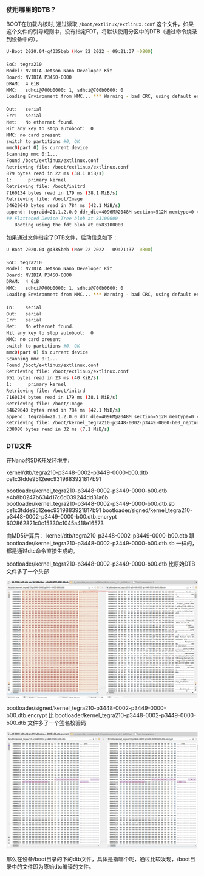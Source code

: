 
### 使用哪里的DTB？


BOOT在加载内核时, 通过读取 `/boot/extlinux/extlinux.conf` 这个文件，如果这个文件的引导规则中，没有指定FDT，将默认使用分区中的DTB（通过命令烧录到设备中的）。


```sh 
U-Boot 2020.04-g4335beb (Nov 22 2022 - 09:21:37 -0800)

SoC: tegra210
Model: NVIDIA Jetson Nano Developer Kit
Board: NVIDIA P3450-0000
DRAM:  4 GiB
MMC:   sdhci@700b0000: 1, sdhci@700b0600: 0
Loading Environment from MMC... *** Warning - bad CRC, using default environment

Out:   serial
Err:   serial
Net:   No ethernet found.
Hit any key to stop autoboot:  0 
MMC: no card present
switch to partitions #0, OK
mmc0(part 0) is current device
Scanning mmc 0:1...
Found /boot/extlinux/extlinux.conf
Retrieving file: /boot/extlinux/extlinux.conf
879 bytes read in 22 ms (38.1 KiB/s)
1:      primary kernel
Retrieving file: /boot/initrd
7160134 bytes read in 179 ms (38.1 MiB/s)
Retrieving file: /boot/Image
34629640 bytes read in 784 ms (42.1 MiB/s)
append: tegraid=21.1.2.0.0 ddr_die=4096M@2048M section=512M memtype=0 vpr_resize usb_port_owner_info=0 lane_owner_info=0 emc_max_dvfs=0 touch_id=0@63 video=tegrafb no_console_suspend=1 console=ttyS0,115200n8 debug_uartport=lsport,4 earlyprintk=uart8250-32bit,0x70006000 maxcpus=4 usbcore.old_scheme_first=1 lp0_vec=0x1000@0xff780000 core_edp_mv=1125 core_edp_ma=4000 gpt  earlycon=uart8250,mmio32,0x70006000  root=/dev/mmcblk0p1 rw rootwait rootfstype=ext4 console=ttyS0,115200n8 console=tty0 fbcon=map:0 net.ifnames=0 sdhci_tegra.en_boot_part_access=1 quiet root=/dev/mmcblk0p1 rw rootwait rootfstype=ext4 console=ttyS0,115200n8 console=tty0 fbcon=map:0 net.ifnames=0 sdhci_tegra.en_boot_part_access=1 
## Flattened Device Tree blob at 83100000
   Booting using the fdt blob at 0x83100000

```

如果通过文件指定了DTB文件，启动信息如下：

```sh 
U-Boot 2020.04-g4335beb (Nov 22 2022 - 09:21:37 -0800)

SoC: tegra210
Model: NVIDIA Jetson Nano Developer Kit
Board: NVIDIA P3450-0000
DRAM:  4 GiB
MMC:   sdhci@700b0000: 1, sdhci@700b0600: 0
Loading Environment from MMC... *** Warning - bad CRC, using default environment

In:    serial
Out:   serial
Err:   serial
Net:   No ethernet found.
Hit any key to stop autoboot:  0 
MMC: no card present
switch to partitions #0, OK
mmc0(part 0) is current device
Scanning mmc 0:1...
Found /boot/extlinux/extlinux.conf
Retrieving file: /boot/extlinux/extlinux.conf
951 bytes read in 23 ms (40 KiB/s)
1:      primary kernel
Retrieving file: /boot/initrd
7160134 bytes read in 179 ms (38.1 MiB/s)
Retrieving file: /boot/Image
34629640 bytes read in 784 ms (42.1 MiB/s)
append: tegraid=21.1.2.0.0 ddr_die=4096M@2048M section=512M memtype=0 vpr_resize usb_port_owner_info=0 lane_owner_info=0 emc_max_dvfs=0 touch_id=0@63 video=tegrafb no_console_suspend=1 console=ttyS0,115200n8 debug_uartport=lsport,4 earlyprintk=uart8250-32bit,0x70006000 maxcpus=4 usbcore.old_scheme_first=1 lp0_vec=0x1000@0xff780000 core_edp_mv=1125 core_edp_ma=4000 gpt  earlycon=uart8250,mmio32,0x70006000  root=/dev/mmcblk0p1 rw rootwait rootfstype=ext4 console=ttyS0,115200n8 console=tty0 fbcon=map:0 net.ifnames=0 sdhci_tegra.en_boot_part_access=1 quiet root=/dev/mmcblk0p1 rw rootwait rootfstype=ext4 console=ttyS0,115200n8 console=tty0 fbcon=map:0 net.ifnames=0 sdhci_tegra.en_boot_part_access=1 
Retrieving file: /boot/kernel_tegra210-p3448-0002-p3449-0000-b00_neptune.dtb
238080 bytes read in 32 ms (7.1 MiB/s)

```

### DTB文件 

在Nano的SDK开发环境中:

kernel/dtb/tegra210-p3448-0002-p3449-0000-b00.dtb  ce1c3fdde9512eec9319883921817b91 

bootloader/kernel_tegra210-p3448-0002-p3449-0000-b00.dtb  e4b8b0247b634d17c6d039244dd31a6b  
bootloader/kernel_tegra210-p3448-0002-p3449-0000-b00.dtb.sb  ce1c3fdde9512eec9319883921817b91 
bootloader/signed/kernel_tegra210-p3448-0002-p3449-0000-b00.dtb.encrypt  602862821c0c15330c1045a418e16573

由MD5计算后：
kernel/dtb/tegra210-p3448-0002-p3449-0000-b00.dtb 跟 bootloader/kernel_tegra210-p3448-0002-p3449-0000-b00.dtb.sb 一样的， 都是通过dtc命令直接生成的。

bootloader/kernel_tegra210-p3448-0002-p3449-0000-b00.dtb 比原始DTB文件多了一个头部

![](images/dtb_1.png)


bootloader/signed/kernel_tegra210-p3448-0002-p3449-0000-b00.dtb.encrypt 比 bootloader/kernel_tegra210-p3448-0002-p3449-0000-b00.dtb 文件多了一个签名校验码

![](images/dtb_2.png)


那么在设备/boot目录的下的dtb文件，具体是指哪个呢，通过比较发现，/boot目录中的文件即为原始dtc编译的文件。

